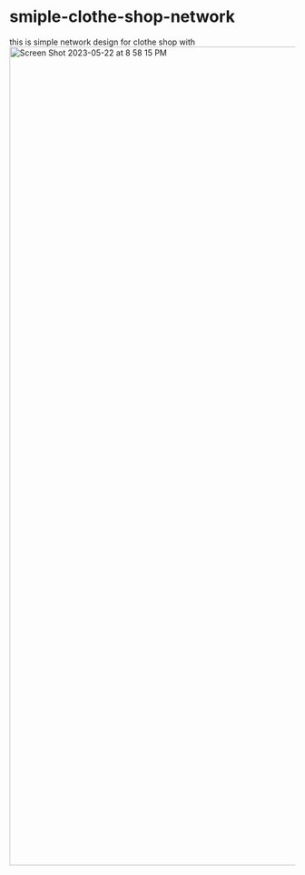 # smiple-clothe-shop-network
this is simple network design for clothe shop with 
<img width="1440" alt="Screen Shot 2023-05-22 at 8 58 15 PM" src="https://github.com/youssfreda/smiple-clotheshop-network/assets/56658455/c2716020-b8f3-4ced-99c1-a689e48a1c18">
